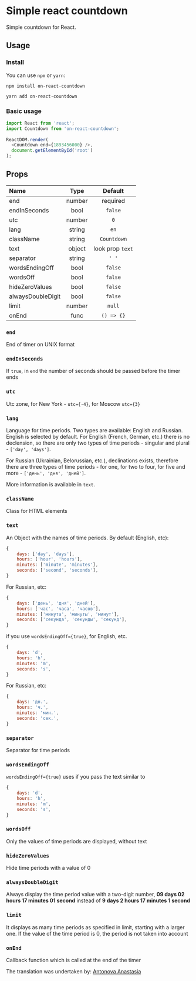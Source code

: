 # Simple react countdown

Simple countdown for React.

## Usage

### Install

You can use `npm` or `yarn`:

``` text
npm install on-react-countdown
```

``` text
yarn add on-react-countdown
```

### Basic usage

``` js
import React from 'react';
import Countdown from 'on-react-countdown';
 
ReactDOM.render(
  <Countdown end={1893456000} />,
  document.getElementById('root')
);
```

## Props

Name      | Type | Default
:-------- |:-----:| :-----: |
end  | number  | required
endInSeconds  | bool  | `false`
utc  | number  | `0`
lang  | string  | `en`
className  | string  | `Countdown`
text  | object  | look prop `text`
separator  | string  | `' '`
wordsEndingOff  | bool  | `false`
wordsOff  | bool  | `false`
hideZeroValues  | bool  | `false`
alwaysDoubleDigit  | bool  | `false`
limit  | number  | `null`
onEnd  | func  | `() => {}`

### `end`

End of timer on UNIX format

### `endInSeconds`

If `true`, in `end` the number of seconds should be passed before the timer ends

### `utc`

Utc zone, for New York - `utc={-4}`, for Moscow `utc={3}`

### `lang`

Language for time periods. Two types are available: English and Russian. English is selected by default. For English (French, German, etc.) there is no declension, so there are only two types of time periods - singular and plural - `['day', 'days']`.

For Russian (Ukrainian, Belorussian, etc.), declinations exists, therefore there are three types of time periods  - for one, for two to four, for five and more - `['день', 'дня', 'дней']`.

More information is available in `text`.

### `className`

Class for HTML elements

### `text`

An Object with the names of time periods. By default (English, etc):

``` js
{
    days: ['day', 'days'],
    hours: ['hour', 'hours'],
    minutes: ['minute', 'minutes'],
    seconds: ['second', 'seconds'],
}
```

For Russian, etc:

``` js
{
    days: ['день', 'дня', 'дней'],
    hours: ['час', 'часа', 'часов'],
    minutes: ['минута', 'минуты', 'минут'],
    seconds: ['секунда', 'секунды', 'секунд'],
}
```

if you use `wordsEndingOff={true}`, for English, etc.

``` js
{
    days: 'd',
    hours: 'h',
    minutes: 'm',
    seconds: 's',
}
```

For Russian, etc: 

``` js
{
    days: 'дн.',
    hours: 'ч.',
    minutes: 'мин.',
    seconds: 'сек.',
}
```

### `separator`

Separator for time periods

### `wordsEndingOff`

`wordsEndingOff={true}` uses if you pass the text similar to

``` js
{
    days: 'd',
    hours: 'h',
    minutes: 'm',
    seconds: 's',
}
```

### `wordsOff`

Only the values ​​of time periods are displayed, without text

### `hideZeroValues`

Hide time periods with a value of 0

### `alwaysDoubleDigit`

Always display the time period value with a two-digit number, **09 days 02 hours 17 minutes 01 second** instead of **9 days 2 hours 17 minutes 1 second**

### `limit`

It displays as many time periods as specified in limit, starting with a larger one. If the value of the time period is 0, the period is not taken into account

### `onEnd`

Callback function which is called at the end of the timer

The translation was undertaken by: [Antonova Anastasia](https://www.facebook.com/profile.php?id=100034403650990)
